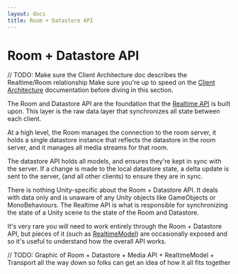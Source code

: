 ```yaml
---
layout: docs
title: Room + Datastore API
---
```

# Room + Datastore API

// TODO: Make sure the Client Architecture doc describes the Realtime/Room relationship
Make sure you're up to speed on the [Client Architecture](../architecture/client) documentation before diving in this section.

The Room and Datastore API are the foundation that the [Realtime API](../realtime) is built upon. This layer is the raw data layer that synchronizes all state between each client.

At a high level, the Room manages the connection to the room server, it holds a single datastore instance that reflects the datastore in the room server, and it manages all media streams for that room.

The datastore API holds all models, and ensures they're kept in sync with the server. If a change is made to the local datastore state, a delta update is sent to the server, (and all other clients) to ensure they are in sync.

There is nothing Unity-specific about the Room + Datastore API. It deals with data only and is unaware of any Unity objects like GameObjects or MonoBehaviours. The Realtime API is what is responsible for synchronizing the state of a Unity scene to the state of the Room and Datastore.

It's very rare you will need to work entirely through the Room + Datastore API, but pieces of it (such as [RealtimeModel](./realtimemodel.md)) are occasionally exposed and so it's useful to understand how the overall API works.

// TODO: Graphic of Room + Datastore + Media API + RealtimeModel + Transport all the way down so folks can get an idea of how it all fits together
